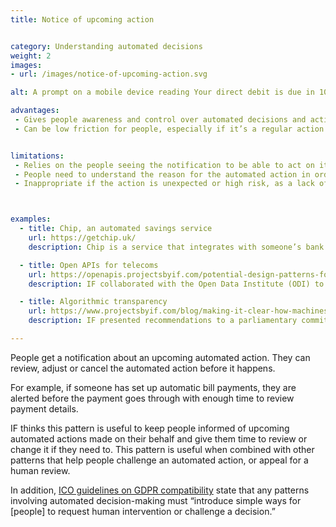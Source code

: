 ```yaml
---
title: Notice of upcoming action


category: Understanding automated decisions
weight: 2
images:
- url: /images/notice-of-upcoming-action.svg

alt: A prompt on a mobile device reading Your direct debit is due in 10 days and underneath a button reading Update payment.

advantages:
 - Gives people awareness and control over automated decisions and actions.
 - Can be low friction for people, especially if it’s a regular action or low-risk event.


limitations:
 - Relies on the people seeing the notification to be able to act on it.
 - People need to understand the reason for the automated action in order to feedback meaningfully.
 - Inappropriate if the action is unexpected or high risk, as a lack of response is considered consent for the action to go ahead.



examples:
  - title: Chip, an automated savings service
    url: https://getchip.uk/
    description: Chip is a service that integrates with someone’s bank account to help them save money by actively pulling money out of their connected accounts. It sends an alert to customers before pulling money to give them a few days notice to review and edit any of these transactions.

  - title: Open APIs for telecoms
    url: https://openapis.projectsbyif.com/potential-design-patterns-for-open-apis-in-the-utilities-sector#futureswitchnotice
    description: IF collaborated with the Open Data Institute (ODI) to research how open APIs in the telecoms sector could lead to new classes of commercial products. In the context of these new use cases IF identified and implemented new patterns for explaining data flows and upcoming automated actions.

  - title: Algorithmic transparency
    url: https://www.projectsbyif.com/blog/making-it-clear-how-machines-make-decisions/
    description: IF presented recommendations to a parliamentary committee on how to make algorithms more transparent. In context of a fictional benefits service, IF developed prototypes to show how and why organisations need to explain automated decisions, especially when vulnerable groups are likely to be affected.  

---
```


People get a notification  about an upcoming automated action. They can review, adjust or cancel the automated action before it happens.

For example, if someone has set up automatic bill payments, they are alerted before the payment goes through with enough time to review payment details.

IF thinks this pattern is useful to keep people informed of upcoming automated actions made on their behalf and give them time to review or change it if they need to. This pattern is useful when combined with other patterns that help people challenge an automated action, or appeal for a human review.

In addition, [ICO guidelines on GDPR compatibility](https://ico.org.uk/for-organisations/guide-to-data-protection/guide-to-the-general-data-protection-regulation-gdpr/individual-rights/rights-related-to-automated-decision-making-including-profiling/) state that any patterns involving automated decision-making must “introduce simple ways for [people] to request human intervention or challenge a decision.”
